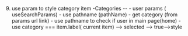 9. use param to style category item
    -Categories -- 
        - user params ( useSearchParams)
        - use pathname (pathName)
        - get category (from params url link)
        - use pathname to check if user in main page(home)
        - use category === item.label( current item) --> selected --> true-->style



            




